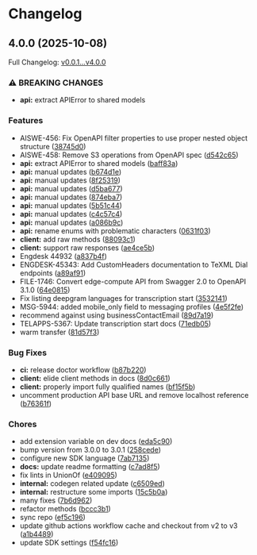 # Changelog

## 4.0.0 (2025-10-08)

Full Changelog: [v0.0.1...v4.0.0](https://github.com/team-telnyx/telnyx-php/compare/v0.0.1...v4.0.0)

### ⚠ BREAKING CHANGES

* **api:** extract APIError to shared models

### Features

* AISWE-456: Fix OpenAPI filter properties to use proper nested object structure ([38745d0](https://github.com/team-telnyx/telnyx-php/commit/38745d01ebfeb4836b735f502ac872a99969430b))
* AISWE-458: Remove S3 operations from OpenAPI spec ([d542c65](https://github.com/team-telnyx/telnyx-php/commit/d542c656ab4e445ed7a310780ba3af5806006d18))
* **api:** extract APIError to shared models ([baff83a](https://github.com/team-telnyx/telnyx-php/commit/baff83a56e1f54334bae4c775b2f79bc5df4b08a))
* **api:** manual updates ([b674d1e](https://github.com/team-telnyx/telnyx-php/commit/b674d1e1c6ddd3cb5f8857363819e2e08b0cabe4))
* **api:** manual updates ([8f25319](https://github.com/team-telnyx/telnyx-php/commit/8f25319d306f5a721113320653a72505c73ff6bd))
* **api:** manual updates ([d5ba677](https://github.com/team-telnyx/telnyx-php/commit/d5ba6779097dc41d87bf403da642885aa8522e77))
* **api:** manual updates ([874eba7](https://github.com/team-telnyx/telnyx-php/commit/874eba723f48b973a60ebb18984cd56f2a1777b1))
* **api:** manual updates ([5b51c44](https://github.com/team-telnyx/telnyx-php/commit/5b51c44870c5bcc879eb344526401993068fcc21))
* **api:** manual updates ([c4c57c4](https://github.com/team-telnyx/telnyx-php/commit/c4c57c402ff0b6c7d10c659c7088d1148d7667e0))
* **api:** manual updates ([a086b9c](https://github.com/team-telnyx/telnyx-php/commit/a086b9c3533e9f71245819b1fecdd8f7b5f9f254))
* **api:** rename enums with problematic characters ([0631f03](https://github.com/team-telnyx/telnyx-php/commit/0631f033f065c57f2c5f62f7f065d6a937c0f438))
* **client:** add raw methods ([88093c1](https://github.com/team-telnyx/telnyx-php/commit/88093c192b5200d88397ea47c82c531e5e082ac8))
* **client:** support raw responses ([ae4ce5b](https://github.com/team-telnyx/telnyx-php/commit/ae4ce5b4ba0b118c1f4589eae283072120203dfe))
* Engdesk 44932 ([a837b4f](https://github.com/team-telnyx/telnyx-php/commit/a837b4f22d5ff96f2027946c266a14e5042d21b1))
* ENGDESK-45343: Add CustomHeaders documentation to TeXML Dial endpoints ([a89af91](https://github.com/team-telnyx/telnyx-php/commit/a89af919972fd06cc1cd2945657333135ae7164f))
* FILE-1746: Convert edge-compute API from Swagger 2.0 to OpenAPI 3.1.0 ([64e0815](https://github.com/team-telnyx/telnyx-php/commit/64e08157279d733af8c556358593888c960573f8))
* Fix listing deepgram languages for transcription start ([3532141](https://github.com/team-telnyx/telnyx-php/commit/3532141fb74a16e2e1536a5c458782cb6f9a98f4))
* MSG-5944: added mobile_only field to messaging profiles ([4e5f2fe](https://github.com/team-telnyx/telnyx-php/commit/4e5f2fedadbabfeefa5712b22428a63bb6f60924))
* recommend against using businessContactEmail ([89d7a19](https://github.com/team-telnyx/telnyx-php/commit/89d7a19eea76e1264033f0906a570089ee0b9e8c))
* TELAPPS-5367: Update transcription start docs ([71edb05](https://github.com/team-telnyx/telnyx-php/commit/71edb054ed4882c9a5571cf60192412d1ee9dd11))
* warm transfer ([81d57f3](https://github.com/team-telnyx/telnyx-php/commit/81d57f31c475245e4a288d59a6129d089403776d))


### Bug Fixes

* **ci:** release doctor workflow ([b87b220](https://github.com/team-telnyx/telnyx-php/commit/b87b2200c37aa655f1a2f7a83062028367bcddf2))
* **client:** elide client methods in docs ([8d0c661](https://github.com/team-telnyx/telnyx-php/commit/8d0c6611284f3189f7235fad6e3a4f9611c126ef))
* **client:** properly import fully qualified names ([bf15f5b](https://github.com/team-telnyx/telnyx-php/commit/bf15f5bf60bc84e033e9658fef40e81245fa46c6))
* uncomment production API base URL and remove localhost reference ([b76361f](https://github.com/team-telnyx/telnyx-php/commit/b76361fe8549f179cef4afc1f9d93780e7cabdf4))


### Chores

* add extension variable on dev docs ([eda5c90](https://github.com/team-telnyx/telnyx-php/commit/eda5c905b8b7b3151ca2b0d2c9296f8c9fb30fd3))
* bump version from 3.0.0 to 3.0.1 ([258cede](https://github.com/team-telnyx/telnyx-php/commit/258cede6403460798495f36920c02b04446f005b))
* configure new SDK language ([7ab7135](https://github.com/team-telnyx/telnyx-php/commit/7ab7135f20e053855c680ebe9c9514bf63a085a6))
* **docs:** update readme formatting ([c7ad8f5](https://github.com/team-telnyx/telnyx-php/commit/c7ad8f52024580c1da34fb026c95968adc172622))
* fix lints in UnionOf ([e409095](https://github.com/team-telnyx/telnyx-php/commit/e409095e4ecabdd34461e7ec1deaec9f875cf750))
* **internal:** codegen related update ([c6509ed](https://github.com/team-telnyx/telnyx-php/commit/c6509ed30219d0008e1ecb8c325e190f35e30cd8))
* **internal:** restructure some imports ([15c5b0a](https://github.com/team-telnyx/telnyx-php/commit/15c5b0a558cc8363f9641cd76a2c7d05108fee54))
* many fixes ([7b6d962](https://github.com/team-telnyx/telnyx-php/commit/7b6d96205a6e078344467adeeca7082b624e0c0f))
* refactor methods ([bccc3b1](https://github.com/team-telnyx/telnyx-php/commit/bccc3b18cfc0835c99a440941a9320f769cc8b98))
* sync repo ([ef5c196](https://github.com/team-telnyx/telnyx-php/commit/ef5c1965bac77129d2358d8a7a53dfae545ac984))
* update github actions workflow cache and checkout from v2 to v3 ([a1b4489](https://github.com/team-telnyx/telnyx-php/commit/a1b4489478ce2f4f01f6209af5cd3d66dcaee555))
* update SDK settings ([f54fc16](https://github.com/team-telnyx/telnyx-php/commit/f54fc162ff35e6c8224e50ffe96101727e8e6d1a))
